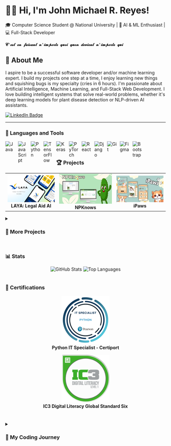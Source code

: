 #  🧑‍💻 Hi, I'm John Michael R. Reyes!
🎓 Computer Science Student @ National University | 🤖 AI & ML Enthusiast | 💻 Full-Stack Developer

**`𝓒'𝓮𝓼𝓽 𝓮𝓷 𝓯𝓪𝓲𝓼𝓪𝓷𝓽 𝓷'𝓲𝓶𝓹𝓸𝓻𝓽𝓮 𝓺𝓾𝓸𝓲 𝓺𝓾𝓸𝓷 𝓭𝓮𝓿𝓲𝓮𝓷𝓽 𝓷'𝓲𝓶𝓹𝓸𝓻𝓽𝓮 𝓺𝓾𝓲`**

## 🚀 About Me
I aspire to be a successful software developer and/or machine learning expert. I build my projects one step at a time, I enjoy learning new things and squishing bugs is my specialty (cries in 6 hours). I'm passionate about Artificial Intelligence, Machine Learning, and Full-Stack Web Development. I love building intelligent systems that solve real-world problems, whether it's deep learning models for plant disease detection or NLP-driven AI assistants.

<p align="left">
  <a href="https://www.linkedin.com/in/john-michael-reyes-543093356">
    <img src="https://custom-icon-badges.demolab.com/badge/-LinkedIn-blue?style=for-the-badge&logo=linkedin&logoColor=white" alt="LinkedIn Badge"/>
  </a>
</p>

---

### 🧰 Languages and Tools

  <img align="left" alt="Java" width="30px" style="padding-right:10px;" src="https://cdn.jsdelivr.net/gh/devicons/devicon/icons/java/java-original.svg"/>
  <img align="left" alt="JavaScript" width="30px" style="padding-right:10px;" src="https://cdn.jsdelivr.net/gh/devicons/devicon/icons/javascript/javascript-original.svg"/>
  <img align="left" alt="Python" width="30px" style="padding-right:10px;" src="https://cdn.jsdelivr.net/gh/devicons/devicon/icons/python/python-original.svg"/>
  <img align="left" alt="TensorFlow" width="30px" style="padding-right:10px;" src="https://cdn.jsdelivr.net/gh/devicons/devicon/icons/tensorflow/tensorflow-original.svg"/>
  <img align="left" alt="Keras" width="30px" style="padding-right:10px;" src="https://cdn.jsdelivr.net/gh/devicons/devicon/icons/keras/keras-original.svg"/>
  <img align="left" alt="PyTorch" width="30px" style="padding-right:10px;" src="https://cdn.jsdelivr.net/gh/devicons/devicon/icons/pytorch/pytorch-original.svg"/>
  <img align="left" alt="React" width="30px" style="padding-right:10px;" src="https://cdn.jsdelivr.net/gh/devicons/devicon/icons/react/react-original.svg"/>
  <img align="left" alt="Django" width="30px" style="padding-right:10px;" src="https://cdn.jsdelivr.net/gh/devicons/devicon/icons/django/django-plain.svg"/>
  <img align="left" alt="Git" width="30px" style="padding-right:10px;" src="https://cdn.jsdelivr.net/gh/devicons/devicon/icons/git/git-original.svg"/>
  <img align="left" alt="Figma" width="30px" style="padding-right:10px;" src="https://cdn.jsdelivr.net/gh/devicons/devicon/icons/figma/figma-original.svg"/>
  <img align="left" alt="Bootstrap" width="30px" style="padding-right:10px;" src="https://cdn.jsdelivr.net/gh/devicons/devicon/icons/bootstrap/bootstrap-original.svg"/>
<br />

#

### 🏆 Projects

<p align="center">
  <table>
    <tr>
      <!-- LAYA -->
      <td align="center">
        <a href="#">
          <img src="https://github.com/JMReyes1014/JMReyes1014/blob/main/Projects/1.png" alt="LAYA Project" width="400"/>
          <br/>
        </a>
          <b>LAYA: Legal Aid AI</b>
      </td>
      <!-- NPK -->
      <td align="center">
        <a href="https://github.com/JMReyes1014/NPK_Deficiency_Classifier">
          <img src="https://github.com/JMReyes1014/JMReyes1014/blob/main/Projects/3.png" alt="NPK Detector" width="400"/>
          <br/>
        </a>
          <b>NPKnows</b>
      </td>
       <!-- iPaws -->
      <td align="center">
        <a href="https://github.com/JMReyes1014/OOP-Finals-Project">
          <img src="https://github.com/JMReyes1014/JMReyes1014/blob/main/Projects/2.png" alt="NPK Detector" width="400"/>
          <br/>
         </a>
          <b>iPaws</b>
      </td>
    </tr>
  </table>
</p>

<details>
  <summary><h3>🔽 More Projects</h3></summary>
  <ul>
    <li><a href="https://github.com/JMReyes1014/notes-app-v2">Notes App - Made from React-Django</a></li>
    <li><a href="https://github.com/JMReyes1014/fitgirl_batch_downloader">Fitgirl Batch Downloader - Batch Downloader for fitgirl repacks</a></li>
    <li><a href="https://github.com/JMReyes1014/CNN_Projects">CNN Models Trained - Some of the CNN models I trained</a></li>
  </ul>
</details>

#

### 📊 Stats

<p align="center">
  <img src="https://github-readme-stats.vercel.app/api?username=JMReyes1014&show_icons=true&theme=city_lights" alt="GitHub Stats" height="165"/>
  <img src="https://github-readme-stats.vercel.app/api/top-langs/?username=JMReyes1014&layout=compact" alt="Top Languages" height="165"/>
</p>

#

### 📃 Certifications

<p align="center">
  <a href="https://www.certiport.com/portal/Pages/PrintTranscriptInfo.aspx?action=Cert&id=471&cvid=gJa16edaw0zmiq6bgXDudw==" style="text-decoration: none;">
    <img src="https://github.com/JMReyes1014/JMReyes1014/blob/main/ITS_Python.png" alt="Python IT Specialist" width="150"/>
    <br/>
  </a>
    <b>Python IT Specialist - Certiport</b>
</p>

<p align="center">
  <a href="https://www.certiport.com/portal/Pages/PrintTranscriptInfo.aspx?action=Cert&id=447&cvid=53MwZ6dvm6ZlxZr9m/osvg==" style="text-decoration: none;">
    <img src="https://github.com/JMReyes1014/JMReyes1014/blob/main/IC3_Level1.png" alt="IC3 Digital Literacy" width="150"/>
    <br/>
  </a>
    <b>IC3 Digital Literacy Global Standard Six</b>
</p>

#

<details>
  <summary><h3>🚶 My Coding Journey</h3></summary>
  
  <p>
    I started my coding journey as a clueless computer science student with a passion to learn much that I can grasp. As a student, I believe that we could be better through endless learning. My journey as of now has thought me to stay commited to what I do and to never be afraid of things that are new. As a student in NU-Lipa, I first learned Java of which I struggled a bit, but through practice I got somewhat decent with it. I tried experimenting with other languages and different projects, but the one that caught my eye the most, is building machine learning models. As of now, I still enjoy coding in java, but I hone and focus my attention to building my projects with Django and React. I am somewhat decent with python and javascript, but I am confident of what I can do. I have trained multiple ML models from Convolutional Neural Networks to Natural Language Processing. Some projects, I've had the honor to present in conferences and compete nationwide. I am proud of my current feats, but I know there is a lot more than meets the eye.
  </p>

  <h4>📌 Conferences & Competitions Attended</h4>
  <ul>
    <li>🎓 <b>24th Philippine Computing Science Congress</b> - La Salle, Laguna (May 2024)</li>
    <li>🌍 <b>APPCON 2023</b> - Represented NU-Lipa, AI for Social Issues (October 2023 - April 2024)</li>
    <li>💡 <b>CHED LAKAS AI Research Program</b> - Focused on NLP AI (October 2023)</li>
  </ul>

</details>

